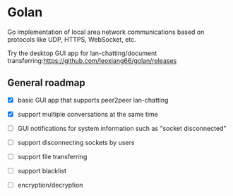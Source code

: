 # Golan

Go implementation of local area network communications based on protocols like UDP, HTTPS, WebSocket, etc.

Try the desktop GUI app for lan-chatting/document transferring:https://github.com/leoxiang66/golan/releases

## General roadmap
- [x] basic GUI app that supports peer2peer lan-chatting
- [x] support multiple conversations at the same time
- [ ] GUI notifications for system information such as "socket disconnected"
- [ ] support disconnecting sockets by users
- [ ] support file transferring
- [ ] support blacklist
- [ ] encryption/decryption
      
